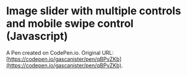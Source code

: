 # Image slider with multiple controls and mobile swipe control (Javascript)

A Pen created on CodePen.io. Original URL: [https://codepen.io/gascanister/pen/qBPvZKb](https://codepen.io/gascanister/pen/qBPvZKb).


